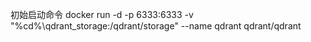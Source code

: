 初始启动命令
docker run -d -p 6333:6333 -v "%cd%\qdrant_storage:/qdrant/storage" --name qdrant qdrant/qdrant
